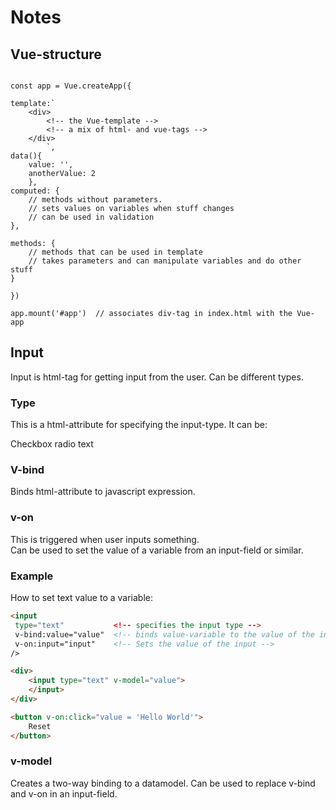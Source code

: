 # Notes  

## Vue-structure

```vue  

const app = Vue.createApp({

template:`
    <div>
        <!-- the Vue-template -->
        <!-- a mix of html- and vue-tags -->    
    </div>
        `,
data(){
    value: '',
    anotherValue: 2
    },
computed: {
    // methods without parameters.
    // sets values on variables when stuff changes
    // can be used in validation   
},

methods: {
    // methods that can be used in template  
    // takes parameters and can manipulate variables and do other stuff  
}

})

app.mount('#app')  // associates div-tag in index.html with the Vue-app  
```


## Input  

Input is html-tag for getting input from the user.
Can be different types.

### Type  

This is a html-attribute for specifying the input-type.
It can be:

Checkbox
radio
text

### V-bind  

Binds html-attribute to javascript expression.


### v-on  

This is triggered when user inputs something.  
Can be used to set the value of a variable from an input-field or similar.  


### Example  

How to set text value to a variable:  

```html
<input 
 type="text"           <!-- specifies the input type -->
 v-bind:value="value"  <!-- binds value-variable to the value of the input -->
 v-on:input="input"    <!-- Sets the value of the input --> 
/>
```

```html
<div>
    <input type="text" v-model="value">
    </input>
</div>

<button v-on:click="value = 'Hello World'">
    Reset
</button> 
```

### v-model  

Creates a two-way binding to a datamodel.
Can be used to replace v-bind and v-on in an input-field.





